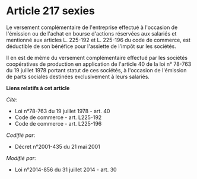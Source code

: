 # Article 217 sexies

Le versement complémentaire de l'entreprise effectué à l'occasion de l'émission ou de l'achat en bourse d'actions réservées
aux salariés et mentionné aux articles L. 225-192 et L. 225-196 du code de commerce, est déductible de son bénéfice pour
l'assiette de l'impôt sur les sociétés. 

Il en est de même du versement complémentaire effectué par les    sociétés coopératives de production en application de
l'article 40 de la loi n° 78-763 du 19 juillet 1978 portant statut de ces sociétés, à l'occasion de l'émission de parts
sociales destinées exclusivement à leurs salariés.

**Liens relatifs à cet article**

_Cite_:

  - Loi n°78-763 du 19 juillet 1978 - art. 40
  - Code de commerce - art. L225-192
  - Code de commerce - art. L225-196

_Codifié par_:

  - Décret n°2001-435 du 21 mai 2001

_Modifié par_:

  - Loi n°2014-856 du 31 juillet 2014 - art. 30
